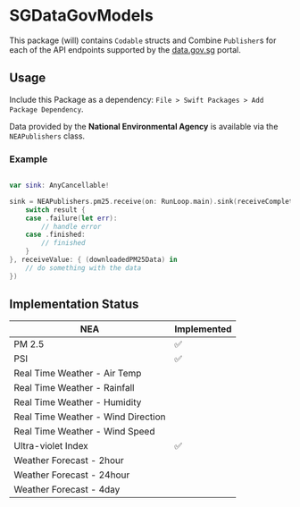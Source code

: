 # SGDataGovModels

This package (will) contains `Codable` structs and Combine `Publisher`s for each of the API endpoints supported by the [data.gov.sg](https://data.gov.sg/) portal.

## Usage

Include this Package as a dependency: `File > Swift Packages > Add Package Dependency`.

Data provided by the **National Environmental Agency** is available via the `NEAPublishers` class.

### Example

```swift

var sink: AnyCancellable!

sink = NEAPublishers.pm25.receive(on: RunLoop.main).sink(receiveCompletion: { (result) in
    switch result {
    case .failure(let err):
        // handle error
    case .finished:
        // finished
    }
}, receiveValue: { (downloadedPM25Data) in
    // do something with the data
})

```

## Implementation Status

|NEA|Implemented|
|---|---|
|PM 2.5|✅|
|PSI|✅|
|Real Time Weather - Air Temp||
|Real Time Weather - Rainfall||
|Real Time Weather - Humidity||
|Real Time Weather - Wind Direction||
|Real Time Weather - Wind Speed||
|Ultra-violet Index|✅|
|Weather Forecast - 2hour||
|Weather Forecast - 24hour||
|Weather Forecast - 4day||
